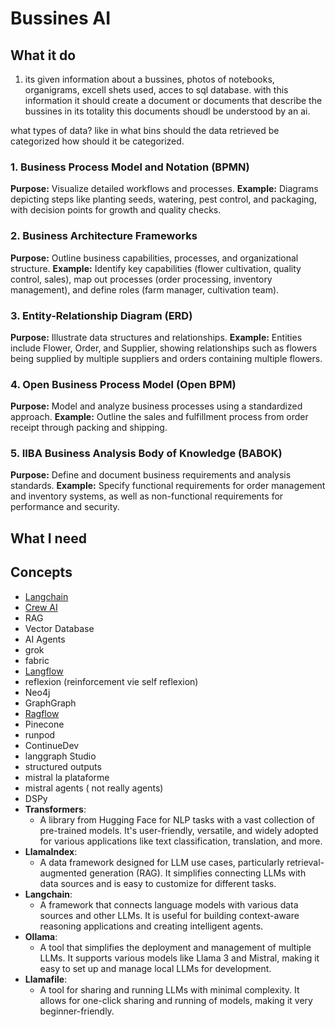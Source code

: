 # Bussines AI
## What it do
1. its given information about a bussines, photos of notebooks, organigrams, excell shets used, acces to sql database. 
with this information it should create a document or documents that describe the bussines in its totality this documents shoudl be understood by an ai.

what types of data? like in what bins should the data retrieved be categorized how should it be categorized. 
### 1. **Business Process Model and Notation (BPMN)**

**Purpose:** Visualize detailed workflows and processes. **Example:** Diagrams depicting steps like planting seeds, watering, pest control, and packaging, with decision points for growth and quality checks.

### 2. **Business Architecture Frameworks**

**Purpose:** Outline business capabilities, processes, and organizational structure. **Example:** Identify key capabilities (flower cultivation, quality control, sales), map out processes (order processing, inventory management), and define roles (farm manager, cultivation team).

### 3. **Entity-Relationship Diagram (ERD)**

**Purpose:** Illustrate data structures and relationships. **Example:** Entities include Flower, Order, and Supplier, showing relationships such as flowers being supplied by multiple suppliers and orders containing multiple flowers.

### 4. **Open Business Process Model (Open BPM)**

**Purpose:** Model and analyze business processes using a standardized approach. **Example:** Outline the sales and fulfillment process from order receipt through packing and shipping.

### 5. **IIBA Business Analysis Body of Knowledge (BABOK)**

**Purpose:** Define and document business requirements and analysis standards. **Example:** Specify functional requirements for order management and inventory systems, as well as non-functional requirements for performance and security.

## What I need


## Concepts
- [Langchain](https://github.com/langchain-ai/langchain)
- [Crew AI](https://www.crewai.com/)
- RAG
- Vector Database
- AI Agents
- grok
- fabric
- [Langflow](https://www.langflow.org/)
- reflexion (reinforcement vie self reflexion)
- Neo4j
- GraphGraph 
- [Ragflow](https://ragflow.io/)
- Pinecone
- runpod 
- ContinueDev
- langgraph Studio
- structured outputs 
- mistral la plataforme
- mistral agents ( not really agents)
-  DSPy
-  **Transformers**:
    - A library from Hugging Face for NLP tasks with a vast collection of pre-trained models. It's user-friendly, versatile, and widely adopted for various applications like text classification, translation, and more.
- **LlamaIndex**:
    - A data framework designed for LLM use cases, particularly retrieval-augmented generation (RAG). It simplifies connecting LLMs with data sources and is easy to customize for different tasks.
- **Langchain**:
    - A framework that connects language models with various data sources and other LLMs. It is useful for building context-aware reasoning applications and creating intelligent agents.
- **Ollama**:
    - A tool that simplifies the deployment and management of multiple LLMs. It supports various models like Llama 3 and Mistral, making it easy to set up and manage local LLMs for development.
- **Llamafile**:
    - A tool for sharing and running LLMs with minimal complexity. It allows for one-click sharing and running of models, making it very beginner-friendly.
